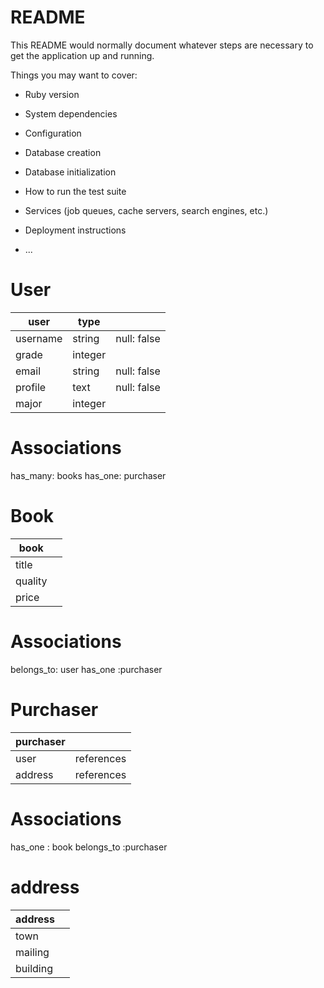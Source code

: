 # README

This README would normally document whatever steps are necessary to get the
application up and running.

Things you may want to cover:

* Ruby version

* System dependencies

* Configuration

* Database creation

* Database initialization

* How to run the test suite

* Services (job queues, cache servers, search engines, etc.)

* Deployment instructions

* ...
# User
| user     | type            |                    |
| -------- | --------------- | ------------------ |
| username | string          | null: false        |
| grade    | integer         |                    |
| email    | string          | null: false        |
| profile  | text            | null: false        |
| major    | integer         |                    |

# Associations
has_many: books
has_one: purchaser

# Book
| book    |           |
| ------- | ----------|
| title   |           |
| quality |           |
| price   |           |

# Associations
belongs_to: user
has_one   :purchaser

# Purchaser

| purchaser  |            |
| ---------- | ---------- |
| user       | references |
| address    | references |

# Associations
has_one : book
belongs_to :purchaser

# address 

| address  |      |
| -------- | ---- |
| town     |      |
| mailing  |      |
| building |      | 